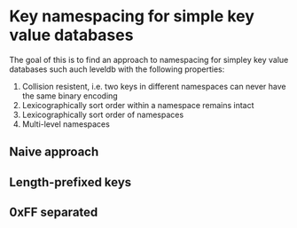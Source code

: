 # Key namespacing for simple key value databases

The goal of this is to find an approach to namespacing for simpley key value databases such auch leveldb with the following properties:

1. Collision resistent, i.e. two keys in different namespaces can never have the same binary encoding
2. Lexicographically sort order within a namespace remains intact
3. Lexicographically sort order of namespaces
4. Multi-level namespaces

## Naive approach

## Length-prefixed keys

## 0xFF separated
